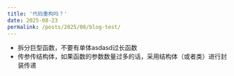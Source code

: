 ```yaml
---
title: '代码重构吗？'
date: 2025-08-23
permalink: /posts/2025/08/blog-test/
---
```


- 拆分巨型函数，不要有单体asdasd过长函数
- 传参传结构体，如果函数的参数数量过多的话，采用结构体（或者类）进行封装传递
